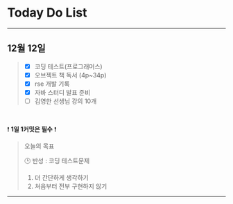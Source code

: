 # Today Do List

---
## 12월 12일

> - [X] 코딩 테스트(프로그래머스)
> - [X] 오브젝트 책 독서 (4p~34p)
> - [X] rse 개발 기록
> - [X] 자바 스터디 발표 준비
> - [ ] 김영한 선생님 강의 10개

<br/>

❗ **1일 1커밋은 필수** ❗

> 오늘의 목표
>
> 🕒 반성 :
>   코딩 테스트문제 
>   1. 더 간단하게 생각하기
>   2. 처음부터 전부 구현하지 않기 

---
